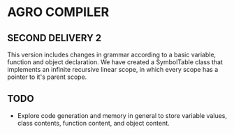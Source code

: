 # AGRO COMPILER

## SECOND DELIVERY 2

This version includes changes in grammar according to a basic variable, function and object declaration. We have created a SymbolTable class that implements an infinite recursive linear scope, in which every scope has a pointer to it's parent scope. 

## TODO

* Explore code generation and memory in general to store variable values, class contents, function content, and object content.
